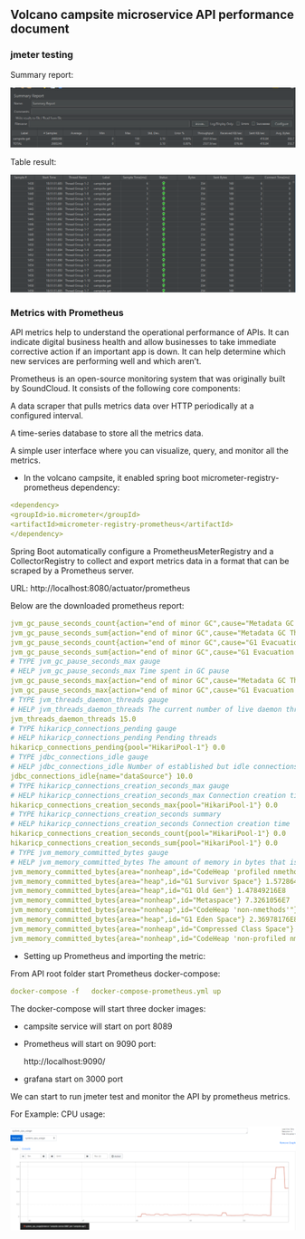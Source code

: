 ## Volcano campsite microservice API performance document

### jmeter testing

Summary report:

![summary](summary.png)

Table result:

![table](table.png)



### Metrics with Prometheus

API metrics help to understand the operational performance of APIs. It can indicate digital business health and allow businesses to take immediate corrective action if an important app is down. It can help determine which new services are performing well and which aren’t.


Prometheus is an open-source monitoring system that was originally built by SoundCloud. It consists of the following core components:

A data scraper that pulls metrics data over HTTP periodically at a configured interval.

A time-series database to store all the metrics data.

A simple user interface where you can visualize, query, and monitor all the metrics.

- In the volcano campsite, it enabled spring boot micrometer-registry-prometheus dependency:

```yaml
<dependency>
<groupId>io.micrometer</groupId>
<artifactId>micrometer-registry-prometheus</artifactId>
</dependency>
```

Spring Boot  automatically configure a PrometheusMeterRegistry and a CollectorRegistry to collect and export metrics data in a format that can be scraped by a Prometheus server.

URL: http://localhost:8080/actuator/prometheus

Below are the downloaded prometheus report:

```yaml
jvm_gc_pause_seconds_count{action="end of minor GC",cause="Metadata GC Threshold"} 1.0
jvm_gc_pause_seconds_sum{action="end of minor GC",cause="Metadata GC Threshold"} 0.012
jvm_gc_pause_seconds_count{action="end of minor GC",cause="G1 Evacuation Pause"} 1.0
jvm_gc_pause_seconds_sum{action="end of minor GC",cause="G1 Evacuation Pause"} 0.012
# TYPE jvm_gc_pause_seconds_max gauge
# HELP jvm_gc_pause_seconds_max Time spent in GC pause
jvm_gc_pause_seconds_max{action="end of minor GC",cause="Metadata GC Threshold"} 0.012
jvm_gc_pause_seconds_max{action="end of minor GC",cause="G1 Evacuation Pause"} 0.012
# TYPE jvm_threads_daemon_threads gauge
# HELP jvm_threads_daemon_threads The current number of live daemon threads
jvm_threads_daemon_threads 15.0
# TYPE hikaricp_connections_pending gauge
# HELP hikaricp_connections_pending Pending threads
hikaricp_connections_pending{pool="HikariPool-1"} 0.0
# TYPE jdbc_connections_idle gauge
# HELP jdbc_connections_idle Number of established but idle connections.
jdbc_connections_idle{name="dataSource"} 10.0
# TYPE hikaricp_connections_creation_seconds_max gauge
# HELP hikaricp_connections_creation_seconds_max Connection creation time
hikaricp_connections_creation_seconds_max{pool="HikariPool-1"} 0.0
# TYPE hikaricp_connections_creation_seconds summary
# HELP hikaricp_connections_creation_seconds Connection creation time
hikaricp_connections_creation_seconds_count{pool="HikariPool-1"} 0.0
hikaricp_connections_creation_seconds_sum{pool="HikariPool-1"} 0.0
# TYPE jvm_memory_committed_bytes gauge
# HELP jvm_memory_committed_bytes The amount of memory in bytes that is committed for the Java virtual machine to use
jvm_memory_committed_bytes{area="nonheap",id="CodeHeap 'profiled nmethods'"} 1.3828096E7
jvm_memory_committed_bytes{area="heap",id="G1 Survivor Space"} 1.572864E7
jvm_memory_committed_bytes{area="heap",id="G1 Old Gen"} 1.47849216E8
jvm_memory_committed_bytes{area="nonheap",id="Metaspace"} 7.3261056E7
jvm_memory_committed_bytes{area="nonheap",id="CodeHeap 'non-nmethods'"} 2555904.0
jvm_memory_committed_bytes{area="heap",id="G1 Eden Space"} 2.36978176E8
jvm_memory_committed_bytes{area="nonheap",id="Compressed Class Space"} 9822208.0
jvm_memory_committed_bytes{area="nonheap",id="CodeHeap 'non-profiled nmethods'"} 4587520.0
```

-  Setting up Prometheus and importing the metric:

From API root folder start Prometheus docker-compose:

```yaml
docker-compose -f   docker-compose-prometheus.yml up
```
The docker-compose will start three docker images:

- campsite service will start on port 8089

- Prometheus will start on 9090 port:
  
  http://localhost:9090/

- grafana start on 3000 port

We can start to run jmeter test and monitor the API by prometheus metrics.

For Example: CPU usage:

![cpu](cpu.png)

